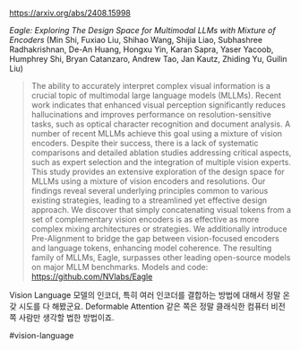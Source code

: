 https://arxiv.org/abs/2408.15998

*Eagle: Exploring The Design Space for Multimodal LLMs with Mixture of Encoders* (Min Shi, Fuxiao Liu, Shihao Wang, Shijia Liao, Subhashree Radhakrishnan, De-An Huang, Hongxu Yin, Karan Sapra, Yaser Yacoob, Humphrey Shi, Bryan Catanzaro, Andrew Tao, Jan Kautz, Zhiding Yu, Guilin Liu)

> The ability to accurately interpret complex visual information is a crucial topic of multimodal large language models (MLLMs). Recent work indicates that enhanced visual perception significantly reduces hallucinations and improves performance on resolution-sensitive tasks, such as optical character recognition and document analysis. A number of recent MLLMs achieve this goal using a mixture of vision encoders. Despite their success, there is a lack of systematic comparisons and detailed ablation studies addressing critical aspects, such as expert selection and the integration of multiple vision experts. This study provides an extensive exploration of the design space for MLLMs using a mixture of vision encoders and resolutions. Our findings reveal several underlying principles common to various existing strategies, leading to a streamlined yet effective design approach. We discover that simply concatenating visual tokens from a set of complementary vision encoders is as effective as more complex mixing architectures or strategies. We additionally introduce Pre-Alignment to bridge the gap between vision-focused encoders and language tokens, enhancing model coherence. The resulting family of MLLMs, Eagle, surpasses other leading open-source models on major MLLM benchmarks. Models and code: https://github.com/NVlabs/Eagle

Vision Language 모델의 인코더, 특히 여러 인코더를 결합하는 방법에 대해서 정말 온갖 시도를 다 해봤군요. Deformable Attention 같은 쪽은 정말 클래식한 컴퓨터 비전쪽 사람만 생각할 법한 방법이죠.

#vision-language 